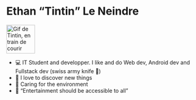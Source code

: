 <h1>Ethan <q cite="https://fr.wikipedia.org/wiki/Tintin">Tintin</q> Le Neindre</h1>
<img src="https://p1.storage.canalblog.com/12/85/937508/81474591_o.gif" alt="Gif de Tintin, en train de courir avec son chien Milou" width="75">
<ul>
  <li>💻 IT Student and developper. I like and do Web dev, Android dev and Fullstack dev (swiss army knife 🤪)</li>
  <li>🧫 I love to discover new things</li>
  <li>🌳 Caring for the environment</li>
  <li>🎲 <q>Entertainment should be accessible to all</q></li>
</ul>
